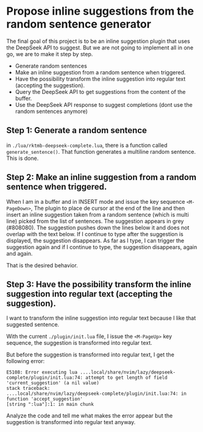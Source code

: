 # Propose inline suggestions from the random sentence generator

The final goal of this project is to be an inline suggestion plugin that uses the DeepSeek API to suggest.
But we are not going to implement all in one go, we are to make it step by step.

- Generate random sentences
- Make an inline suggestion from a random sentence when triggered.
- Have the possibility transform the inline suggestion into regular text (accepting the suggestion).
- Query the DeepSeek API to get suggestions from the content of the buffer.
- Use the DeepSeek API response to suggest completions (dont use the random sentences anymore)

## Step 1: Generate a random sentence

in `./lua/rktmb-deepseek-complete.lua`, there is a function called `generate_sentence()`.
That function generates a multiline random sentence.
This is done.

## Step 2: Make an inline  suggestion from a random sentence when triggered.

When I am in a buffer and in INSERT mode and issue the key sequence `<M-PageDown>`,
The plugin to place de cursor at the end of the line and then insert an inline suggestion 
taken from a random sentence (which is multi line) picked from the list of sentences.
The suggestion appears in grey (#808080).
The suggestion pushes down the lines below it and does not overlap with the text below.
If I continue to type after the suggestion is displayed, the suggestion disappears.
As far as I type, I can trigger the suggestion again and if I continue to type, the suggestion disappears, again and again.

That is the desired behavior.

## Step 3: Have the possibility transform the inline suggestion into regular text (accepting the suggestion).

I want to transform the inline suggestion into regular text because I like that suggested sentence.

With the current `./plugin/init.lua` file,
I issue the `<M-PageUp>` key sequence, the suggestion is transformed into regular text.

But before the suggestion is transformed into regular text, I get the following error:

```
E5108: Error executing lua ....local/share/nvim/lazy/deepseek-complete/plugin/init.lua:74: attempt to get length of field 'current_suggestion' (a nil value)
stack traceback:
....local/share/nvim/lazy/deepseek-complete/plugin/init.lua:74: in function 'accept_suggestion'
[string ":lua"]:1: in main chunk
```


Analyze the code and tell me what makes the error appear but the suggestion is transformed into regular text anyway.

